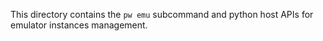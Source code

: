 This directory contains the `pw emu` subcommand and python host APIs for
emulator instances management.
